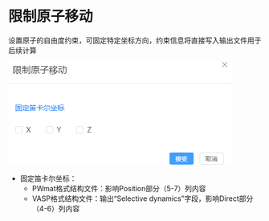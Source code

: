 # 限制原子移动

设置原子的自由度约束，可固定特定坐标方向，约束信息将直接写入输出文件用于后续计算

![qstudio_manual_settings_fixatom](.././nested/qstudio_manual_settings_fixatom.png)

- 固定笛卡尔坐标：
  - PWmat格式结构文件：影响Position部分（5-7）列内容
  - VASP格式结构文件：输出“Selective dynamics”字段，影响Direct部分（4-6）列内容
